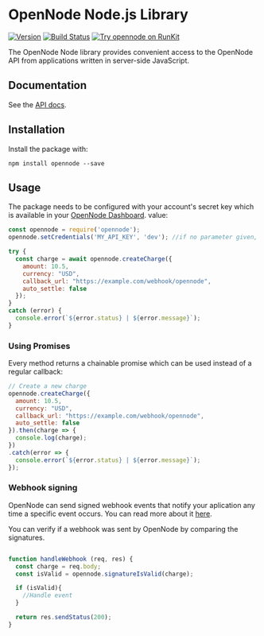 # OpenNode Node.js Library

[![Version](https://img.shields.io/npm/v/opennode.svg)](https://www.npmjs.org/package/opennode)
[![Build Status](https://travis-ci.org/opennodedev/opennode-node.svg?branch=master)](https://travis-ci.org/opennodedev/opennode-node)
[![Try opennode on RunKit](https://badge.runkitcdn.com/opennode.svg)](https://npm.runkit.com/opennode)

The OpenNode Node library provides convenient access to the OpenNode API from
applications written in server-side JavaScript.

## Documentation

See the [API docs](https://opennode.co/docs).

## Installation

Install the package with:

    npm install opennode --save

## Usage

The package needs to be configured with your account's secret key which is
available in your [OpenNode Dashboard](https://opennode.co/settings/api).
value:

``` js
const opennode = require('opennode');
opennode.setCredentials('MY_API_KEY', 'dev'); //if no parameter given, default environment is 'live'

try {
  const charge = await opennode.createCharge({
    amount: 10.5,
    currency: "USD",
    callback_url: "https://example.com/webhook/opennode",
    auto_settle: false
  });
}
catch (error) {
  console.error(`${error.status} | ${error.message}`);
}
```

### Using Promises

Every method returns a chainable promise which can be used instead of a regular
callback:

```js
// Create a new charge
opennode.createCharge({
  amount: 10.5,
  currency: "USD",
  callback_url: "https://example.com/webhook/opennode",
  auto_settle: false
}).then(charge => {
  console.log(charge);
})
.catch(error => {
  console.error(`${error.status} | ${error.message}`);
});
```

### Webhook signing

OpenNode can send signed webhook events that notify your aplication any time a specific event occurs. You can read more about it [here](https://opennode.co/docs).

You can verify if a webhook was sent by OpenNode by comparing the signatures.

```js

function handleWebhook (req, res) {
  const charge = req.body;
  const isValid = opennode.signatureIsValid(charge);

  if (isValid){
    //Handle event
  }

  return res.sendStatus(200);
}
```
